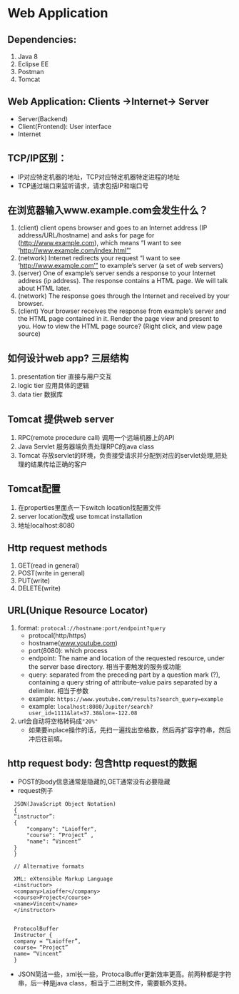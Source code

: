 # Web Application

## Dependencies:
  1. Java 8
  2. Eclipse EE
  3. Postman
  4. Tomcat

## Web Application: Clients ->Internet-> Server
  + Server(Backend)
  + Client(Frontend): User interface
  + Internet

## TCP/IP区别：
  + IP对应特定机器的地址，TCP对应特定机器特定进程的地址
  + TCP通过端口来监听请求，请求包括IP和端口号

## 在浏览器输入www.example.com会发生什么？
  1. (client) client opens browser and goes to an Internet address (IP address/URL/hostname) and asks for page for (http://www.example.com), which means “I want to see ‘http://www.example.com/index.html’”
  2. (network) Internet redirects your request “I want to see ‘http://www.example.com’” to example’s server (a set of web servers)
  3. (server) One of example’s server sends a response to your Internet address (ip address). The response contains a HTML page. We will talk about HTML later.
  4. (network) The response goes through the Internet and received by your browser.
  5. (client) Your browser receives the response from example’s server and the HTML page contained in it. Render the page view and present to you. How to view the HTML page source? (Right click, and view page source) 

## 如何设计web app? 三层结构
  1. presentation tier 直接与用户交互
  2. logic tier 应用具体的逻辑
  3. data tier 数据库

## Tomcat 提供web server
  1. RPC(remote procedure call) 调用一个远端机器上的API
  2. Java Servlet 服务器端负责处理RPC的java class
  3. Tomcat 存放servlet的环境，负责接受请求并分配到对应的servlet处理,把处理的结果传给正确的客户

## Tomcat配置
  1. 在properties里面点一下switch location找配置文件
  2. server location改成 use tomcat installation
  3. 地址localhost:8080

## Http request methods
  1. GET(read in general)
  2. POST(write in general)
  3. PUT(write)
  4. DELETE(write)

## URL(Unique Resource Locator)
  1. format: ```protocal://hostname:port/endpoint?query```
      + protocal(http/https)
      + hostname(www.youtube.com)
      + port(8080): which process
      + endpoint: The name and location of the requested resource, under the server base directory. 相当于要触发的服务或功能
      + query: separated from the preceding part by a question mark (?), containing a query string of attribute–value pairs separated by a delimiter. 相当于参数
      + example: ```https://www.youtube.com/results?search_query=example```
      + example: ```localhost:8080/Jupiter/search?user_id=1111&lat=37.38&lon=-122.08```
  2. url会自动将空格转码成```"20%"```
      + 如果要inplace操作的话，先扫一遍找出空格数，然后再扩容字符串，然后冲后往前填。
      
## http request body: 包含http request的数据
  + POST的body信息通常是隐藏的,GET通常没有必要隐藏
  + request例子
  ```
    JSON(JavaScript Object Notation)
    {
    “instructor”: 
    {
        "company": "Laioffer",
        "course": “Project” ,
        "name": “Vincent”
    }  
    }

    // Alternative formats

    XML: eXtensible Markup Language
    <instructor>
    <company>Laioffer</company>
    <course>Project</course>
    <name>Vincent</name>
    </instructor>


    ProtocolBuffer
    Instructor {
    company = “Laioffer”,
    course= “Project”
    name= “Vincent”
    }
```
  + JSON简洁一些，xml长一些，ProtocalBuffer更新效率更高。前两种都是字符串，后一种是java class，相当于二进制文件，需要额外支持。
  